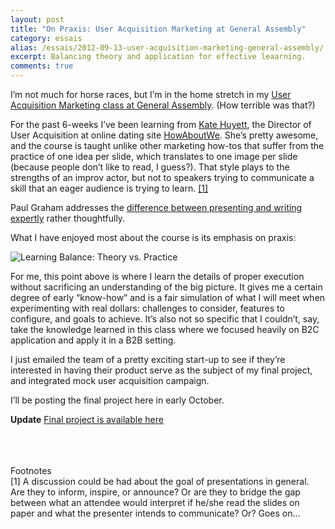 ```yaml
---
layout: post
title: "On Praxis: User Acquisition Marketing at General Assembly"
category: essais
alias: /essais/2012-09-13-user-acquisition-marketing-general-assembly/
excerpt: Balancing theory and application for effective leaarning.
comments: true
---
```


I’m not much for horse races, but I’m in the home stretch in my [User Acquisition Marketing class at General Assembly](https://generalassemb.ly/learn/digital-marketing). (How terrible was that?)

For the past 6-weeks I’ve been learning from [Kate Huyett](https://twitter.com/khuyi), the Director of User Acquisition at online dating site [HowAboutWe](http://www.howaboutwe.com). She’s pretty awesome, and the course is taught unlike other marketing how-tos that suffer from the practice of one idea per slide, which translates to one image per slide (because people don’t like to read, I guess?). That style plays to the strengths of an improv actor, but not to speakers trying to communicate a skill that an eager audience is trying to learn. [\[1\]](#fn1)

Paul Graham addresses the [difference between presenting and writing expertly](http://www.paulgraham.com/speak.html) rather thoughtfully.

What I have enjoyed most about the course is its emphasis on praxis:

![Learning Balance: Theory vs. Practice](http://www.vincentbarr.com/assets/images/learning-balance.png)  

For me, this point above is where I learn the details of proper execution without sacrificing an understanding of the big picture. It gives me a certain degree of early “know-how” and is a fair simulation of what I will meet when experimenting with real dollars: challenges to consider, features to configure, and goals to achieve. It’s also not so specific that I couldn’t, say, take the knowledge learned in this class where we focused heavily on B2C application and apply it in a B2B setting.  

I just emailed the team of a pretty exciting start-up to see if they’re interested in having their product serve as the subject of my final project, and integrated mock user acquisition campaign.  

I’ll be posting the final project here in early October.  

**Update** [Final project is available here](http://vincentbarr.com/growth/user-acquisition-plan-asana/)  
<br />
<br />
<br />

Footnotes  
<a id="fn1">[1]</a> A discussion could be had about the goal of presentations in general. Are they to inform, inspire, or announce? Or are they to bridge the gap between what an attendee would interpret if he/she read the slides on paper and what the presenter intends to communicate? Or? Goes on…


<a href="https://plus.google.com/+VincentBarr0?rel=author"></a>